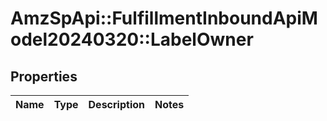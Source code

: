 # AmzSpApi::FulfillmentInboundApiModel20240320::LabelOwner

## Properties
Name | Type | Description | Notes
------------ | ------------- | ------------- | -------------

